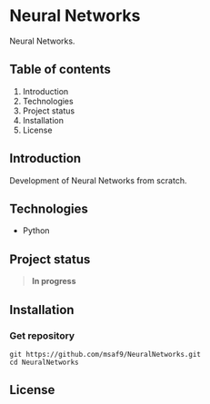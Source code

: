 # Neural Networks
Neural Networks.

## Table of contents
1. Introduction
2. Technologies
3. Project status
4. Installation
5. License

## Introduction
Development of Neural Networks from scratch.

## Technologies
- Python

## Project status
> **In progress**

## Installation
### Get repository
```git
git https://github.com/msaf9/NeuralNetworks.git
cd NeuralNetworks
```

## License
